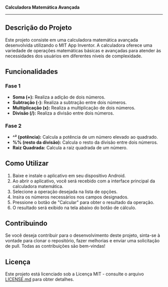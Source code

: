 **Calculadora Matemática Avançada**

---

## Descrição do Projeto

Este projeto consiste em uma calculadora matemática avançada desenvolvida utilizando o MIT App Inventor. A calculadora oferece uma variedade de operações matemáticas básicas e avançadas para atender às necessidades dos usuários em diferentes níveis de complexidade. 

## Funcionalidades

### Fase 1
- **Soma (+):** Realiza a adição de dois números.
- **Subtração (-):** Realiza a subtração entre dois números.
- **Multiplicação (x):** Realiza a multiplicação de dois números.
- **Divisão (/):** Realiza a divisão entre dois números.

### Fase 2
- **^² (potência):** Calcula a potência de um número elevado ao quadrado.
- **%% (resto da divisão):** Calcula o resto da divisão entre dois números.
- **Raiz Quadrada:** Calcula a raiz quadrada de um número.

## Como Utilizar

1. Baixe e instale o aplicativo em seu dispositivo Android.
2. Ao abrir o aplicativo, você será recebido com a interface principal da calculadora matemática.
3. Selecione a operação desejada na lista de opções.
4. Insira os números necessários nos campos designados.
5. Pressione o botão de "Calcular" para obter o resultado da operação.
6. O resultado será exibido na tela abaixo do botão de cálculo.


## Contribuindo

Se você deseja contribuir para o desenvolvimento deste projeto, sinta-se à vontade para clonar o repositório, fazer melhorias e enviar uma solicitação de pull. Todas as contribuições são bem-vindas!


## Licença

Este projeto está licenciado sob a Licença MIT - consulte o arquivo [LICENSE.md](LICENSE.md) para obter detalhes.

